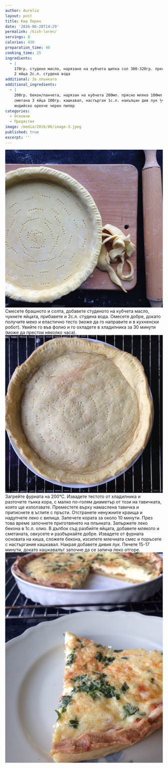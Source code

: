 ```yaml
---
author: Aurelia
layout: post
title: Киш Лорен
date: '2016-06-28T14:29'
permalink: /kish-loren/
servings: 8
calories: 430
preparation_time: 40
cooking_time: 25
ingredients:
  - |
    170гр. студено масло, нарязано на кубчета щипка сол 300-320гр. пресято брашно
    2 яйца 2с.л. студена вода
additional: За плънката
additional_ingredients:
  - |
    200гр. бекон/панчета, нарязан на кубчета 200мл. прясно мляко 100мл. заквасена
    сметана 3 яйца 100гр. кашкавал, настърган 1с.л. накълцан див лук ½ч.л. сол
    индийско орехче черен пипер
categories:
  - Основни
  - Предястия
image: /media/2016/06/image-3.jpeg
published: true
excerpt: ''
---
```

![](/media/2016/06/image.jpeg)
Смесете брашното и солта, добавете студеното на кубчета масло, чукнете яйцата, прибавете и 2с.л. студена вода. Омесете добре, докато получите меко и еластично тесто (може да го направите и в кухненски робот). Увийте го във фолио и го охладете в хладилника за 30 минути (може да престои няколко часа). 
![](/media/2016/06/image-1.jpeg)
Загрейте фурната на 200°C. Извадете тестото от хладилника и разточете тънка кора, с малко по-голям диаметър от този на тавичката, която ще използвате.  Преместете върху намаслена тавичка и притиснете в ъглите с пръсти. Отстранете ненужните краища и надупчете леко с вилица. Запечете кората за около 10 минути. През това време започнете приготвянето на плънката.
Запържете леко бекона в 1с.л. олио. 
В дълбок съд разбийте яйцата, добавете млякото и сметаната, овкусете и разбъркайте добре.
Извадете от фурната основата на киша, сложете бекона, изсипете млечната смес и поръсете с настъргания кашкавал. Накрая добавете дивия лук. 
Печете 15-17 минути, докато кашкавалът започне да се запича леко отгоре.
![](/media/2016/06/image-2.jpeg)
